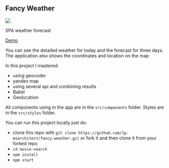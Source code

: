   ## Fancy Weather
  ![](https://i.imgur.com/ietlMzl.gif)
 
 SPA weather forecast
 
 [Demo](https://lp-msarchitect-fancy-weather.netlify.app/)
 
 You can see the detailed weather for today and the forecast for three days.
 The application also shows the coordinates and location on the map
 
 In this project I mastered:
 - using geocoder
 - yandex map
 - using several api and combining results
 - Babel
 - Geolocation
 
 All components using in the app are in the `src/components` folder. Styles are in the `src/styles` folder.
 
 You can run this project locally just do:
 - clone this repo with `git clone https://github.com/lp-msarchitect/fancy-weather.git` or fork it and then clone it from your forked repo
 - `cd movie-search`
 - `npm install` 
 - `npm start`
